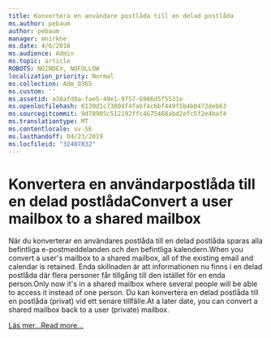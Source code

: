 ```yaml
---
title: Konvertera en användare postlåda till en delad postlåda
ms.author: pebaum
author: pebaum
manager: mnirkhe
ms.date: 4/6/2018
ms.audience: Admin
ms.topic: article
ROBOTS: NOINDEX, NOFOLLOW
localization_priority: Normal
ms.collection: Adm_O365
ms.custom: ''
ms.assetid: a38afd0a-fae5-49e1-9757-6986d5f5531e
ms.openlocfilehash: 6130d1c73804f4fabf4c6bf449f5b4b0473deb63
ms.sourcegitcommit: 9d78905c512192ffc4675468abd2efc5f2e4baf4
ms.translationtype: MT
ms.contentlocale: sv-SE
ms.lasthandoff: 04/23/2019
ms.locfileid: "32407832"
---
```

# <a name="convert-a-user-mailbox-to-a-shared-mailbox"></a><span data-ttu-id="fc306-102">Konvertera en användarpostlåda till en delad postlåda</span><span class="sxs-lookup"><span data-stu-id="fc306-102">Convert a user mailbox to a shared mailbox</span></span>

<span data-ttu-id="fc306-103">När du konverterar en användares postlåda till en delad postlåda sparas alla befintliga e-postmeddelanden och den befintliga kalendern.</span><span class="sxs-lookup"><span data-stu-id="fc306-103">When you convert a user's mailbox to a shared mailbox, all of the existing email and calendar is retained.</span></span> <span data-ttu-id="fc306-104">Enda skillnaden är att informationen nu finns i en delad postlåda där flera personer får tillgång till den istället för en enda person.</span><span class="sxs-lookup"><span data-stu-id="fc306-104">Only now it's in a shared mailbox where several people will be able to access it instead of one person.</span></span> <span data-ttu-id="fc306-105">Du kan konvertera en delad postlåda till en postlåda (privat) vid ett senare tillfälle.</span><span class="sxs-lookup"><span data-stu-id="fc306-105">At a later date, you can convert a shared mailbox back to a user (private) mailbox.</span></span>
  
[<span data-ttu-id="fc306-106">Läs mer...</span><span class="sxs-lookup"><span data-stu-id="fc306-106">Read more...</span></span>](https://support.office.com/article/2e122487-e1f5-4f26-ba41-5689249d93ba)
  

